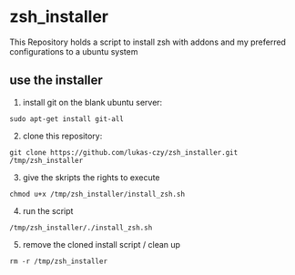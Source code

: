 # zsh_installer
This Repository holds a script to install zsh with addons and my preferred configurations to a ubuntu system

## use the installer

1. install git on the blank ubuntu server:
```
sudo apt-get install git-all
```
2. clone this repository:
```
git clone https://github.com/lukas-czy/zsh_installer.git /tmp/zsh_installer
```
3. give the skripts the rights to execute
```
chmod u+x /tmp/zsh_installer/install_zsh.sh
```
4. run the script
```
/tmp/zsh_installer/./install_zsh.sh
```
5. remove the cloned install script / clean up
```
rm -r /tmp/zsh_installer
```
